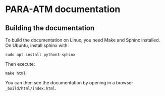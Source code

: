 # PARA-ATM documentation

## Building the documentation

To build the documentation on Linux, you need Make and Sphinx installed.  On Ubuntu, install sphinx with:

```
sudo apt install python3-sphinx
```

Then execute:

```
make html
```

You can then see the documentation by opening in a browser `_build/html/index.html`.
